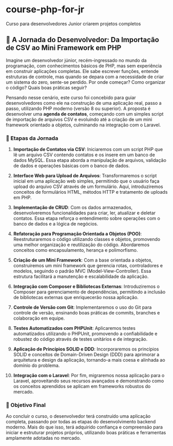 # course-php-for-jr
Curso para desenvolvedores Junior criarem projetos completos

## 📖 A Jornada do Desenvolvedor: Da Importação de CSV ao Mini Framework em PHP

Imagine um desenvolvedor júnior, recém-ingressado no mundo da programação, com conhecimentos básicos de PHP, mas sem experiência em construir aplicações completas. Ele sabe escrever funções, entende estruturas de controle, mas quando se depara com a necessidade de criar um sistema do zero, sente-se perdido. Por onde começar? Como organizar o código? Quais boas práticas seguir?

Pensando nesse cenário, este curso foi concebido para guiar desenvolvedores como ele na construção de uma aplicação real, passo a passo, utilizando PHP moderno (versão 8 ou superior). A proposta é desenvolver uma **agenda de contatos**, começando com um simples script de importação de arquivos CSV e evoluindo até a criação de um mini framework orientado a objetos, culminando na integração com o Laravel.

### 🚀 Etapas da Jornada

1. **Importação de Contatos via CSV**: Iniciaremos com um script PHP que lê um arquivo CSV contendo contatos e os insere em um banco de dados MySQL. Essa etapa aborda a manipulação de arquivos, validação de dados e operações básicas com o banco de dados.

2. **Interface Web para Upload de Arquivos**: Transformaremos o script inicial em uma aplicação web simples, permitindo que o usuário faça upload do arquivo CSV através de um formulário. Aqui, introduziremos conceitos de formulários HTML, métodos HTTP e tratamento de uploads em PHP.

3. **Implementação de CRUD**: Com os dados armazenados, desenvolveremos funcionalidades para criar, ler, atualizar e deletar contatos. Essa etapa reforça o entendimento sobre operações com o banco de dados e a lógica de negócios.

4. **Refatoração para Programação Orientada a Objetos (POO)**: Reestruturaremos o código utilizando classes e objetos, promovendo uma melhor organização e reutilização do código. Abordaremos conceitos como encapsulamento, herança e polimorfismo.

5. **Criação de um Mini Framework**: Com a base orientada a objetos, construiremos um mini framework que gerencia rotas, controladores e modelos, seguindo o padrão MVC (Model-View-Controller). Essa estrutura facilitará a manutenção e escalabilidade da aplicação.

6. **Integração com Composer e Bibliotecas Externas**: Introduziremos o Composer para gerenciamento de dependências, permitindo a inclusão de bibliotecas externas que enriquecerão nossa aplicação.

7. **Controle de Versão com Git**: Implementaremos o uso do Git para controle de versão, ensinando boas práticas de commits, branches e colaboração em equipe.

8. **Testes Automatizados com PHPUnit**: Aplicaremos testes automatizados utilizando o PHPUnit, promovendo a confiabilidade e robustez do código através de testes unitários e de integração.

9. **Aplicação de Princípios SOLID e DDD**: Incorporaremos os princípios SOLID e conceitos de Domain-Driven Design (DDD) para aprimorar a arquitetura e design da aplicação, tornando-a mais coesa e alinhada ao domínio do problema.

10. **Integração com o Laravel**: Por fim, migraremos nossa aplicação para o Laravel, aproveitando seus recursos avançados e demonstrando como os conceitos aprendidos se aplicam em frameworks robustos do mercado.

### 🎯 Objetivo Final

Ao concluir o curso, o desenvolvedor terá construído uma aplicação completa, passando por todas as etapas do desenvolvimento backend moderno. Mais do que isso, terá adquirido confiança e compreensão para iniciar e estruturar projetos próprios, utilizando boas práticas e ferramentas amplamente adotadas no mercado.
